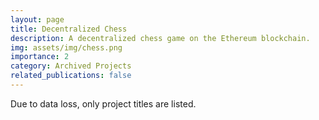 ```yaml
---
layout: page
title: Decentralized Chess
description: A decentralized chess game on the Ethereum blockchain.
img: assets/img/chess.png
importance: 2
category: Archived Projects
related_publications: false
---
```


Due to data loss, only project titles are listed.
